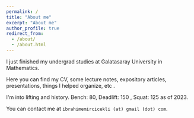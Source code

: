 ```yaml
---
permalink: /
title: "About me"
excerpt: "About me"
author_profile: true
redirect_from: 
  - /about/
  - /about.html
---
```


I just finished my undergrad studies at Galatasaray University in Mathematics.

Here you can find my CV, some lecture notes, expository articles, presentations, things I helped organize, etc .

I'm into lifting and history.
Bench: 80, Deadlift: 150 , Squat: 125 as of 2023.

You can contact me at ``ibrahimemircicekli (at) gmail (dot) com``.